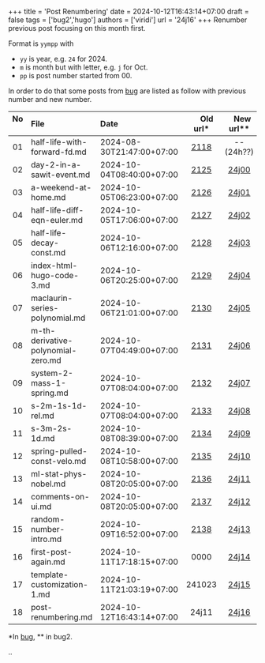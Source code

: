 +++
title = 'Post Renumbering'
date = 2024-10-12T16:43:14+07:00
draft = false
tags = ['bug2','hugo']
authors = ['viridi']
url = '24j16'
+++
Renumber previous post focusing on this month first.

<!--more-->

Format is `yympp` with
- `yy` is year, e.g. `24` for 2024.
- `m` is month but with letter, e.g. `j` for Oct.
- `pp` is post number started from 00.

In order to do that some posts from [bug](https://dudung.github.io/bug/) are listed as follow with previous number and new number.

No &nbsp;&nbsp; | File | Date | &nbsp;&nbsp;&nbsp;&nbsp;&nbsp;Old url\* | &nbsp;&nbsp;&nbsp;New url\*\*
:-: | :- | :- | :-: | :-:
01 | half-life-with-forward-fd.md       | 2024-08-30T21:47:00+07:00 | [2118](https://dudung.github.io/bug/2118) | -- (24h??)
02 | day-2-in-a-sawit-event.md          | 2024-10-04T08:40:00+07:00 | [2125](https://dudung.github.io/bug/2125) | [24j00](https://dudung.github.io/bug2/24j00)
03 | a-weekend-at-home.md               | 2024-10-05T06:23:00+07:00 | [2126](https://dudung.github.io/bug/2126) | [24j01](https://dudung.github.io/bug2/24j01)
04 | half-life-diff-eqn-euler.md        | 2024-10-05T17:06:00+07:00 | [2127](https://dudung.github.io/bug/2127) | [24j02](https://dudung.github.io/bug2/24j02)
05 | half-life-decay-const.md           | 2024-10-06T12:16:00+07:00 | [2128](https://dudung.github.io/bug/2128) | [24j03](https://dudung.github.io/bug2/24j03)
06 | index-html-hugo-code-3.md          | 2024-10-06T20:25:00+07:00 | [2129](https://dudung.github.io/bug/2129) | [24j04](https://dudung.github.io/bug2/24j04)
07 | maclaurin-series-polynomial.md     | 2024-10-06T21:01:00+07:00 | [2130](https://dudung.github.io/bug/2130) | [24j05](https://dudung.github.io/bug2/24j05)
08 | m-th-derivative-polynomial-zero.md &nbsp;&nbsp;&nbsp; | 2024-10-07T04:49:00+07:00 | [2131](https://dudung.github.io/bug/2131) | [24j06](https://dudung.github.io/bug2/24j06)
09 | system-2-mass-1-spring.md          | 2024-10-07T08:04:00+07:00 | [2132](https://dudung.github.io/bug/2132) | [24j07](https://dudung.github.io/bug2/24j07)
10 | s-2m-1s-1d-rel.md                  | 2024-10-07T08:04:00+07:00 | [2133](https://dudung.github.io/bug/2133) | [24j08](https://dudung.github.io/bug2/24j08)
11 | s-3m-2s-1d.md                      | 2024-10-08T08:39:00+07:00 | [2134](https://dudung.github.io/bug/2134) | [24j09](https://dudung.github.io/bug2/24i09)
12 | spring-pulled-const-velo.md        | 2024-10-08T10:58:00+07:00 | [2135](https://dudung.github.io/bug/2135) | [24j10](https://dudung.github.io/bug2/24j10)
13 | ml-stat-phys-nobel.md              | 2024-10-08T20:05:00+07:00 | [2136](https://dudung.github.io/bug/2136) | [24j11](https://dudung.github.io/bug2/24j11)
14 | comments-on-ui.md                  | 2024-10-08T20:05:00+07:00 | [2137](https://dudung.github.io/bug/2137) | [24j12](https://dudung.github.io/bug2/24j12)
15 | random-number-intro.md             | 2024-10-09T16:52:00+07:00 | [2138](https://dudung.github.io/bug/2138) | [24j13](https://dudung.github.io/bug2/24j13)
16 | first-post-again.md                | 2024-10-11T17:18:15+07:00 | 0000   | [24j14](https://dudung.github.io/bug2/24j14)
17 | template-customization-1.md        | 2024-10-11T21:03:19+07:00 | 241023 | [24j15](https://dudung.github.io/bug2/24j15)
18 | post-renumbering.md                | 2024-10-12T16:43:14+07:00 | 24j11  | [24j16](https://dudung.github.io/bug2/24j16)

\*In [bug](https://dudung.github.io/bug/), \*\* in bug2.

..
